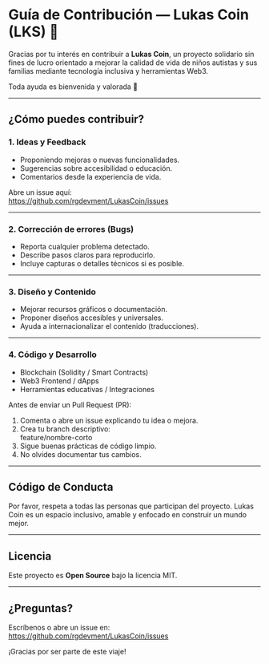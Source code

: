 # Guía de Contribución — Lukas Coin (LKS) 🌟

Gracias por tu interés en contribuir a **Lukas Coin**, un proyecto solidario sin fines de lucro orientado a mejorar la calidad de vida de niños autistas y sus familias mediante tecnología inclusiva y herramientas Web3.

Toda ayuda es bienvenida y valorada 💙

---

## ¿Cómo puedes contribuir?

### 1. Ideas y Feedback

- Proponiendo mejoras o nuevas funcionalidades.
- Sugerencias sobre accesibilidad o educación.
- Comentarios desde la experiencia de vida.

Abre un issue aquí:  
https://github.com/rgdevment/LukasCoin/issues

---

### 2. Corrección de errores (Bugs)

- Reporta cualquier problema detectado.
- Describe pasos claros para reproducirlo.
- Incluye capturas o detalles técnicos si es posible.

---

### 3. Diseño y Contenido

- Mejorar recursos gráficos o documentación.
- Proponer diseños accesibles y universales.
- Ayuda a internacionalizar el contenido (traducciones).

---

### 4. Código y Desarrollo

- Blockchain (Solidity / Smart Contracts)
- Web3 Frontend / dApps
- Herramientas educativas / Integraciones

Antes de enviar un Pull Request (PR):

1. Comenta o abre un issue explicando tu idea o mejora.
2. Crea tu branch descriptivo:  
   feature/nombre-corto
3. Sigue buenas prácticas de código limpio.
4. No olvides documentar tus cambios.

---

## Código de Conducta

Por favor, respeta a todas las personas que participan del proyecto. Lukas Coin es un espacio inclusivo, amable y enfocado en construir un mundo mejor.

---

## Licencia

Este proyecto es **Open Source** bajo la licencia MIT.

---

## ¿Preguntas?

Escríbenos o abre un issue en:  
https://github.com/rgdevment/LukasCoin/issues

¡Gracias por ser parte de este viaje!

